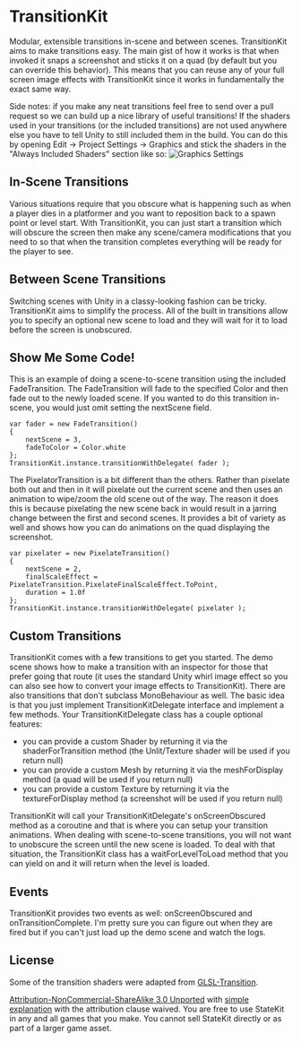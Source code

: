 TransitionKit
=============

Modular, extensible transitions in-scene and between scenes. TransitionKit aims to make transitions easy. The main gist of how it works is that when invoked it snaps a screenshot and sticks it on a quad (by default but you can override this behavior). This means that you can reuse any of your full screen image effects with TransitionKit since it works in fundamentally the exact same way.

Side notes: if you make any neat transitions feel free to send over a pull request so we can build up a nice library of useful transitions! If the shaders used in your transitions (or the included transitions) are not used anywhere else you have to tell Unity to still included them in the build. You can do this by opening Edit -> Project Settings -> Graphics and stick the shaders in the "Always Included Shaders" section like so: ![Graphics Settings](http://cl.ly/YTh4/Screen%20Shot%202014-11-11%20at%209.11.14%20AM.png)



In-Scene Transitions
-----

Various situations require that you obscure what is happening such as when a player dies in a platformer and you want to reposition back to a spawn point or level start. With TransitionKit, you can just start a transition which will obscure the screen then make any scene/camera modifications that you need to so that when the transition completes everything will be ready for the player to see.



Between Scene Transitions
-----

Switching scenes with Unity in a classy-looking fashion can be tricky. TransitionKit aims to simplify the process. All of the built in transitions allow you to specify an optional new scene to load and they will wait for it to load before the screen is unobscured.



Show Me Some Code!
-----

This is an example of doing a scene-to-scene transition using the included FadeTransition. The FadeTransition will fade to the specified Color and then fade out to the newly loaded scene. If you wanted to do this transition in-scene, you would just omit setting the nextScene field.

	var fader = new FadeTransition()
	{
		nextScene = 3,
		fadeToColor = Color.white
	};
	TransitionKit.instance.transitionWithDelegate( fader );


The PixelatorTransition is a bit different than the others. Rather than pixelate both out and then in it will pixelate out the current scene and then uses an animation to wipe/zoom the old scene out of the way. The reason it does this is because pixelating the new scene back in would result in a jarring change between the first and second scenes. It provides a bit of variety as well and shows how you can do animations on the quad displaying the screenshot.

	var pixelater = new PixelateTransition()
	{
		nextScene = 2,
		finalScaleEffect = PixelateTransition.PixelateFinalScaleEffect.ToPoint,
		duration = 1.0f
	};
	TransitionKit.instance.transitionWithDelegate( pixelater );



Custom Transitions
-----

TransitionKit comes with a few transitions to get you started. The demo scene shows how to make a transition with an inspector for those that prefer going that route (it uses the standard Unity whirl image effect so you can also see how to convert your image effects to TransitionKit). There are also transitions that don't subclass MonoBehaviour as well. The basic idea is that you just implement TransitionKitDelegate interface and implement a few methods. Your TransitionKitDelegate class has a couple optional features:

- you can provide a custom Shader by returning it via the shaderForTransition method (the Unlit/Texture shader will be used if you return null)
- you can provide a custom Mesh by returning it via the meshForDisplay method (a quad will be used if you return null)
- you can provide a custom Texture by returning it via the textureForDisplay method (a screenshot will be used if you return null)

TransitionKit will call your TransitionKitDelegate's onScreenObscured method as a coroutine and that is where you can setup your transition animations. When dealing with scene-to-scene transitions, you will not want to unobscure the screen until the new scene is loaded. To deal with that situation, the TransitionKit class has a waitForLevelToLoad method that you can yield on and it will return when the level is loaded.



Events
-----

TransitionKit provides two events as well: onScreenObscured and onTransitionComplete. I'm pretty sure you can figure out when they are fired but if you can't just load up the demo scene and watch the logs.



License
-----

Some of the transition shaders were adapted from [GLSL-Transition](https://github.com/glslio/glsl-transition).

[Attribution-NonCommercial-ShareAlike 3.0 Unported](http://creativecommons.org/licenses/by-nc-sa/3.0/legalcode) with [simple explanation](http://creativecommons.org/licenses/by-nc-sa/3.0/deed.en_US) with the attribution clause waived. You are free to use StateKit in any and all games that you make. You cannot sell StateKit directly or as part of a larger game asset.
